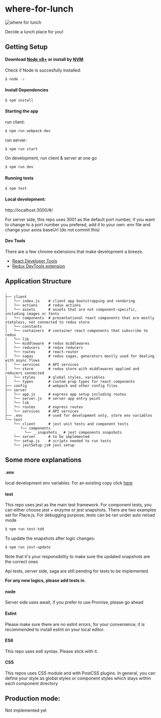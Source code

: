 # where-for-lunch
![where for lunch](https://reactiongifs.me/wp-content/uploads/2013/12/om-nom-nom-nom-chipmunk.gif)

Decide a lunch place for you!
## Getting Setup
#### Download [Node v8+](https://nodejs.org/en/download/) or install by [NVM](https://github.com/creationix/nvm#installation)

Check if Node is succesfully installed:
```sh
$ node -v
```

#### Install Dependencies
```sh
$ npm install
```
#### Starting the app

run client:
```sh
$ npm run webpack-dev
```

run server:
```sh
$ npm run start
```

On development, run client & server at one go
```sh
$ npm run dev
```

#### Running tests

```sh
$ npm test
```
#### Local development:
http://localhost:3000/#/ 

For server side, this repo uses 3001 as the default port number, if you want to change to a port number you prefered, add it to your own .env file and change your axios baseUrl (do not commit this)

#### Dev Tools

There are a few chrome extensions that make development a breeze.

- [React Developer Tools](https://chrome.google.com/webstore/detail/react-developer-tools/fmkadmapgofadopljbjfkapdkoienihi)
- [Redux DevTools extension](https://github.com/zalmoxisus/redux-devtools-extension)


## Application Structure

```
.
├── client
│   └── index.js    # client app bootstrapping and rendering
│   └── actions     # redux actions
│   └── assets      # assets that are not component-specific, including images or fonts
│   └── components  # presentational react components that are mostly stateless, not connected to redux store
│   └── constants
│   └── containers  # container react components that subscribe to redux
│   └── lib
│   └── middleware  # redux middlewares
│   └── reducers    # redux reducers
│   └── routes      # react-router
│   └── sagas       # redux sagas, generators mostly used for dealing with async flows
│   └── services    # API services
│   └── store       # redux store with middlewares applied and reducers connected
│   └── styles      # global styles, variables
│   └── types       # custom prop types for react components
├── config          # webpack and other config files
├── server
│   └── app.js      # express app setup including routes
│   └── server.js   # server app entry point
│   └── lib
│   └── routes      # express routes
│   └── services    # API services
├── .env            # used for development only, store env variables
└── test
    └── client      # jest unit tests and component tests
       └── components
         └── __snapshots__ # jest components snapshots
    └── server      # to be implemented
    └── setup.js    # scripts needed to run tests
    └── jestSetup.js# jest setup
```

## Some more explanations
#### .env
local development env variables. For an existing copy click [here](https://docs.google.com/document/d/1eBrScTPJYRMmVXSi4IBaaXugL3lj-Xso9IDf0LL_bDw/edit?usp=sharing)
#### test
This repo uses jest as the main test framework. For component tests, you can either choose jest + enzyme or jest snapshots. There are two examples set for Place.js.
For debugging purpose, tests can be ran under auto reload mode
```sh
$ npm run test-tdd
```

To update the snapshots after logic changes:
```sh
$ npm run jest-update
```
Note that it's your responsibility to make sure the updated snapshots are the correct ones

Api tests, server side, saga are still pending for tests to be implemented.

**For any new logics, please add tests in.**

#### node
Server side uses await, if you prefer to use Promise, please go ahead

#### Eslint
Please make sure there are no eslint errors, for your convenience, it is recommended to install eslint on your local editor.

#### ES6
This repo uses es6 syntax. Please stick with it.

#### CSS
This repos uses CSS module and with PostCSS plugins. In general, you can define your style as global styles or component styles which stays within each component directory

## Production mode:
Not implemented yet
